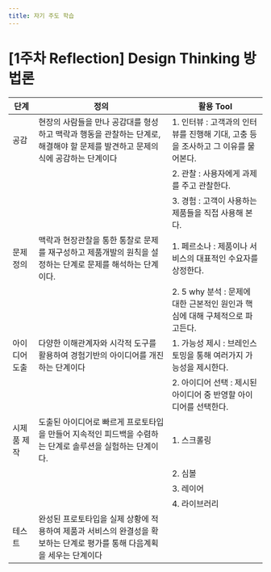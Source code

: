 ```yaml
---
title: 자기 주도 학습
---
```


# [1주차 Reflection] Design Thinking 방법론
| 단계 | 정의 | 활용 Tool
|----|----|----
| 공감 |  현장의 사람들을 만나 공감대를 형성하고 맥락과 행동을 관찰하는 단계로, 해결해야 할 문제를 발견하고 문제의식에 공감하는 단계이다 | 1. 인터뷰 : 고객과의 인터뷰를 진행해 기대, 고충 등을 조사하고 그 이유를 물어본다.
| | | 2. 관찰 : 사용자에게 과제를 주고 관찰한다.
| | | 3. 경험 : 고객이 사용하는 제품들을 직접 사용해 본다.
| 문제 정의 | 맥락과 현장관찰을 통한 통찰로 문제를 재구성하고 제품개발의 원칙을 설정하는 단계로 문제를 해석하는 단계이다. | 1. 페르소나 : 제품이나 서비스의 대표적인 수요자를 상정한다.
| | | 2. 5 why 분석 : 문제에 대한 근본적인 원인과 핵심에 대해 구체적으로 파고든다.
| 아이디어 도출 | 다양한 이해관계자와 시각적 도구를 활용하여 경험기반의 아이디어를 개진하는 단계이다 | 1. 가능성 제시 : 브레인스토밍을 통해 여러가지 가능성을 제시한다.
| | | 2. 아이디어 선택 : 제시된 아이디어 중 반영할 아이디어를 선택한다.
| 시제품 제작 | 도출된 아이디어로 빠르게 프로토타입을 만들어 지속적인 피드백을 수렴하는 단계로 솔루션을 실험하는 단계이다. | 1. 스크롤링
| | | 2. 심볼
| | | 3. 레이어
| | | 4. 라이브러리
| 테스트 |  완성된 프로토타입을 실제 상황에 적용하여 제품과 서비스의 완결성을 확보하는 단계로 평가를 통해 다음계획을 세우는 단계이다 | 

